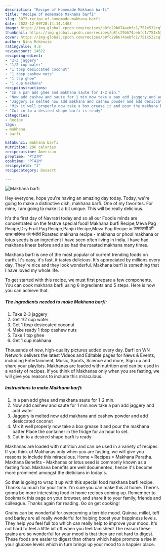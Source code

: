 ```yaml
---
description: "Recipe of Homemade Makhana barfi"
title: "Recipe of Homemade Makhana barfi"
slug: 3073-recipe-of-homemade-makhana-barfi
date: 2022-12-09T20:14:14.140Z
image: https://img-global.cpcdn.com/recipes/b8fc29b674aebfc1/751x532cq70/makhana-barfi-recipe-main-photo.jpg
thumbnail: https://img-global.cpcdn.com/recipes/b8fc29b674aebfc1/751x532cq70/makhana-barfi-recipe-main-photo.jpg
cover: https://img-global.cpcdn.com/recipes/b8fc29b674aebfc1/751x532cq70/makhana-barfi-recipe-main-photo.jpg
author: Nina McKenzie
ratingvalue: 4.8
reviewcount: 14622
recipeingredient:
- "2-3 jaggery"
- "1/2 cup water"
- "1 tbsp desiccated coconut"
- "1 tbsp cashew nuts"
- "1 tsp ghee"
- "1 cup makhana"
recipeinstructions:
- "In a pan add ghee and makhana saute for 1-2 min."
- "Now add cashew and saute for 1 min.now take a pan add jaggery and add water"
- "Jaggery is melted now add makhana and cashew powder and add desiccated coconut"
- "Mix it well properly now take a box grease it and pour the makhana batter Place the container in the fridge for an hour to set."
- "Cut in to a desired shape barfi is ready"
categories:
- Recipe
tags:
- makhana
- barfi

katakunci: makhana barfi 
nutrition: 296 calories
recipecuisine: American
preptime: "PT27M"
cooktime: "PT42M"
recipeyield: "1"
recipecategory: Dessert

---
```



![Makhana barfi](https://img-global.cpcdn.com/recipes/b8fc29b674aebfc1/751x532cq70/makhana-barfi-recipe-main-photo.jpg)

Hey everyone, hope you're having an amazing day today. Today, we're going to make a distinctive dish, makhana barfi. One of my favorites. For mine, I am going to make it a bit unique. This will be really delicious.

It&#39;s the first day of Navratri today and so all our Foodie minds are concentrated on the festive special food! Makhana burfi Recipe,Meva Pag Recipe,Dry Fruit Pag Recipe,Panjiri Recipe,Meva Pag Recipe in जन्माष्टमी की खास नारियल की पंजीरी Roasted makhana recipe - makhana or phool makhana or lotus seeds is an ingredient I have seen often living in India. I have had makhana kheer before and also had the roasted makhana many times.

Makhana barfi is one of the most popular of current trending foods on earth. It's easy, it's fast, it tastes delicious. It's appreciated by millions every day. They're nice and they look wonderful. Makhana barfi is something that I have loved my whole life.


To get started with this recipe, we must first prepare a few components. You can cook makhana barfi using 6 ingredients and 5 steps. Here is how you can achieve that.

<!--inarticleads1-->

##### The ingredients needed to make Makhana barfi:

1. Take 2-3 jaggery
1. Get 1/2 cup water
1. Get 1 tbsp desiccated coconut
1. Make ready 1 tbsp cashew nuts
1. Take 1 tsp ghee
1. Get 1 cup makhana


Thousands of new, high-quality pictures added every day. Barfi on WN Network delivers the latest Videos and Editable pages for News &amp; Events, including Entertainment, Music, Sports, Science and more, Sign up and share your playlists. Makhanas are loaded with nutrition and can be used in a variety of recipes. If you think of Makhanas only when you are fasting, we will give you reasons to include this miraculous. 

<!--inarticleads2-->

##### Instructions to make Makhana barfi:

1. In a pan add ghee and makhana saute for 1-2 min.
1. Now add cashew and saute for 1 min.now take a pan add jaggery and add water
1. Jaggery is melted now add makhana and cashew powder and add desiccated coconut
1. Mix it well properly now take a box grease it and pour the makhana batter Place the container in the fridge for an hour to set.
1. Cut in to a desired shape barfi is ready


Makhanas are loaded with nutrition and can be used in a variety of recipes. If you think of Makhanas only when you are fasting, we will give you reasons to include this miraculous. Home » Recipes » Makhana Paratha. Makhana Benefits - Makhanas or lotus seed is commonly known as a fasting food. Makhana benefits are well documented, hence it&#39;s become more prominent amongst the dieticians in today&#39;s. 

So that is going to wrap it up with this special food makhana barfi recipe. Thanks so much for your time. I'm sure you can make this at home. There's gonna be more interesting food in home recipes coming up. Remember to bookmark this page on your browser, and share it to your family, friends and colleague. Thanks again for reading. Go on get cooking!

Grains can be wonderful for overcoming a terrible mood. Quinoa, millet, teff and barley are all really wonderful for helping boost your happiness levels. They help you feel full too which can really help to improve your mood. It's not hard to feel a little bit off when you feel famished! The reason these grains are so wonderful for your mood is that they are not hard to digest. These foods are easier to digest than others which helps promote a rise in your glucose levels which in turn brings up your mood to a happier place.
